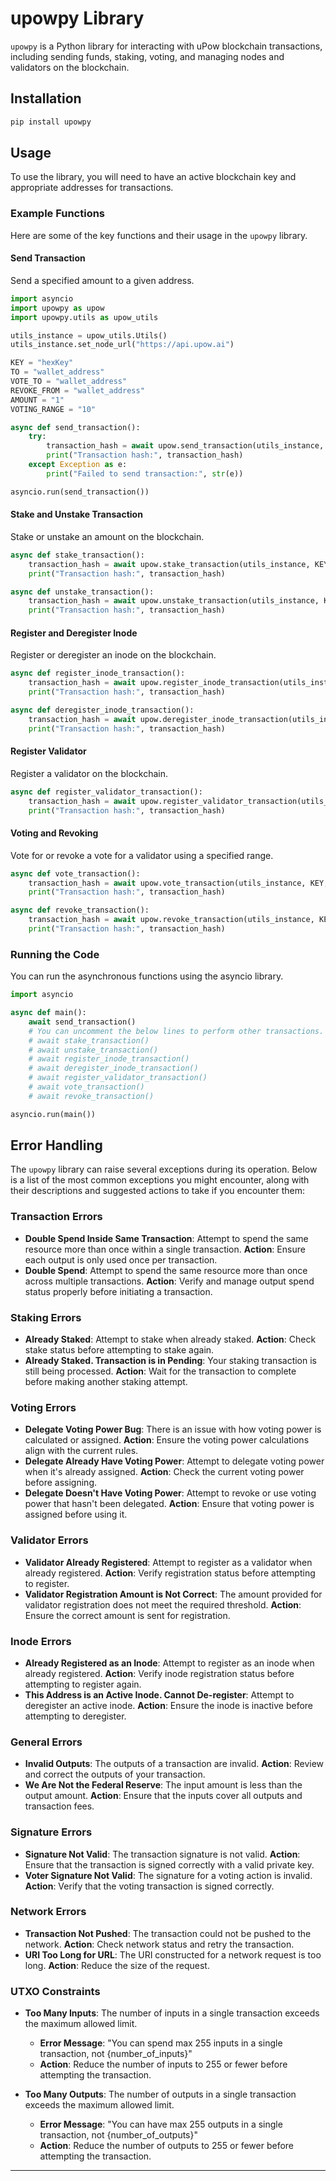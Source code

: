 # upowpy Library

`upowpy` is a Python library for interacting with uPow blockchain transactions, including sending funds, staking, voting, and managing nodes and validators on the blockchain.

## Installation

```bash
pip install upowpy
```

## Usage

To use the library, you will need to have an active blockchain key and appropriate addresses for transactions.

### Example Functions

Here are some of the key functions and their usage in the `upowpy` library.

#### Send Transaction

Send a specified amount to a given address.

```python
import asyncio
import upowpy as upow
import upowpy.utils as upow_utils

utils_instance = upow_utils.Utils()
utils_instance.set_node_url("https://api.upow.ai")

KEY = "hexKey"
TO = "wallet_address"
VOTE_TO = "wallet_address"
REVOKE_FROM = "wallet_address"
AMOUNT = "1"
VOTING_RANGE = "10"

async def send_transaction():
    try:
        transaction_hash = await upow.send_transaction(utils_instance, KEY, TO, AMOUNT)
        print("Transaction hash:", transaction_hash)
    except Exception as e:
        print("Failed to send transaction:", str(e))

asyncio.run(send_transaction())
```

#### Stake and Unstake Transaction

Stake or unstake an amount on the blockchain.

```python
async def stake_transaction():
    transaction_hash = await upow.stake_transaction(utils_instance, KEY, AMOUNT)
    print("Transaction hash:", transaction_hash)

async def unstake_transaction():
    transaction_hash = await upow.unstake_transaction(utils_instance, KEY)
    print("Transaction hash:", transaction_hash)
```

#### Register and Deregister Inode

Register or deregister an inode on the blockchain.

```python
async def register_inode_transaction():
    transaction_hash = await upow.register_inode_transaction(utils_instance, KEY)
    print("Transaction hash:", transaction_hash)

async def deregister_inode_transaction():
    transaction_hash = await upow.deregister_inode_transaction(utils_instance, KEY)
    print("Transaction hash:", transaction_hash)
```

#### Register Validator

Register a validator on the blockchain.

```python
async def register_validator_transaction():
    transaction_hash = await upow.register_validator_transaction(utils_instance, KEY)
    print("Transaction hash:", transaction_hash)
```

#### Voting and Revoking

Vote for or revoke a vote for a validator using a specified range.

```python
async def vote_transaction():
    transaction_hash = await upow.vote_transaction(utils_instance, KEY, VOTING_RANGE, VOTE_TO)
    print("Transaction hash:", transaction_hash)

async def revoke_transaction():
    transaction_hash = await upow.revoke_transaction(utils_instance, KEY, REVOKE_FROM)
    print("Transaction hash:", transaction_hash)
```

### Running the Code

You can run the asynchronous functions using the asyncio library.

```python
import asyncio

async def main():
    await send_transaction()
    # You can uncomment the below lines to perform other transactions.
    # await stake_transaction()
    # await unstake_transaction()
    # await register_inode_transaction()
    # await deregister_inode_transaction()
    # await register_validator_transaction()
    # await vote_transaction()
    # await revoke_transaction()

asyncio.run(main())
```

## Error Handling

The `upowpy` library can raise several exceptions during its operation. Below is a list of the most common exceptions you might encounter, along with their descriptions and suggested actions to take if you encounter them:

### Transaction Errors

- **Double Spend Inside Same Transaction**: Attempt to spend the same resource more than once within a single transaction. **Action**: Ensure each output is only used once per transaction.
- **Double Spend**: Attempt to spend the same resource more than once across multiple transactions. **Action**: Verify and manage output spend status properly before initiating a transaction.

### Staking Errors

- **Already Staked**: Attempt to stake when already staked. **Action**: Check stake status before attempting to stake again.
- **Already Staked. Transaction is in Pending**: Your staking transaction is still being processed. **Action**: Wait for the transaction to complete before making another staking attempt.

### Voting Errors

- **Delegate Voting Power Bug**: There is an issue with how voting power is calculated or assigned. **Action**: Ensure the voting power calculations align with the current rules.
- **Delegate Already Have Voting Power**: Attempt to delegate voting power when it's already assigned. **Action**: Check the current voting power before assigning.
- **Delegate Doesn't Have Voting Power**: Attempt to revoke or use voting power that hasn't been delegated. **Action**: Ensure that voting power is assigned before using it.

### Validator Errors

- **Validator Already Registered**: Attempt to register as a validator when already registered. **Action**: Verify registration status before attempting to register.
- **Validator Registration Amount is Not Correct**: The amount provided for validator registration does not meet the required threshold. **Action**: Ensure the correct amount is sent for registration.

### Inode Errors

- **Already Registered as an Inode**: Attempt to register as an inode when already registered. **Action**: Verify inode registration status before attempting to register again.
- **This Address is an Active Inode. Cannot De-register**: Attempt to deregister an active inode. **Action**: Ensure the inode is inactive before attempting to deregister.

### General Errors

- **Invalid Outputs**: The outputs of a transaction are invalid. **Action**: Review and correct the outputs of your transaction.
- **We Are Not the Federal Reserve**: The input amount is less than the output amount. **Action**: Ensure that the inputs cover all outputs and transaction fees.

### Signature Errors

- **Signature Not Valid**: The transaction signature is not valid. **Action**: Ensure that the transaction is signed correctly with a valid private key.
- **Voter Signature Not Valid**: The signature for a voting action is invalid. **Action**: Verify that the voting transaction is signed correctly.

### Network Errors

- **Transaction Not Pushed**: The transaction could not be pushed to the network. **Action**: Check network status and retry the transaction.
- **URI Too Long for URL**: The URI constructed for a network request is too long. **Action**: Reduce the size of the request.

### UTXO Constraints

- **Too Many Inputs**: The number of inputs in a single transaction exceeds the maximum allowed limit.

  - **Error Message**: "You can spend max 255 inputs in a single transaction, not {number_of_inputs}"
  - **Action**: Reduce the number of inputs to 255 or fewer before attempting the transaction.

- **Too Many Outputs**: The number of outputs in a single transaction exceeds the maximum allowed limit.
  - **Error Message**: "You can have max 255 outputs in a single transaction, not {number_of_outputs}"
  - **Action**: Reduce the number of outputs to 255 or fewer before attempting the transaction.

---
